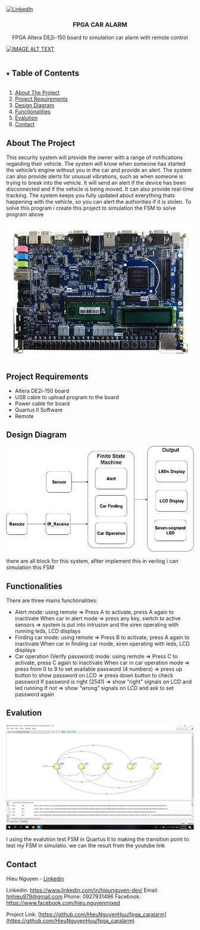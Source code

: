 
[![LinkedIn][linkedin-shield]][linkedin-url]

<p align="center">
  <h3 align="center">FPGA CAR ALARM</h3>
  <p align="center">
    FPGA Altera DE2i-150 board to simulation car alarm with remote control
  </p>
</p>

[![IMAGE ALT TEXT](http://img.youtube.com/vi/CYgWz0DFw2g/0.jpg)](http://www.youtube.com/watch?v=CYgWz0DFw2g)

<details open="open">
  <summary><h2 style="display: inline-block">Table of Contents</h2></summary>
  <ol>
    <li><a href="#About The Project">About The Project</a></li>
    <li><a href="#Project Requirements">Project Requirements</a></li>
    <li><a href="#Design Diagram">Design Diagram</a></li>
    <li><a href="#Functionalities">Functionalities</a></li>
    <li><a href="#Evalution">Evalution</a></li>
	<li><a href="#Contact">Contact</a></li>
  </ol>
</details>


## About The Project
This security system will provide the owner with a range of notifications regarding their vehicle. The system will know when someone has started the vehicle’s engine without you in the car and provide an alert. The system can also provide alerts for unusual vibrations, such as when someone is trying to break into the vehicle. It will send an alert if the device has been disconnected and if the vehicle is being moved. It can also provide real-time tracking. The system keeps you fully updated about everything thats happening with the vehicle, so you can alert the authorities if it is stolen. To solve this program i create this project to simulation the FSM to solve program above

![pp](/images/de2.jpg)


## Project Requirements

* Altera DE2i-150 board
* USB cable to upload program to the board 
* Power cable for board 
* Quartus II Software 
* Remote 


## Design Diagram

![dd](/images/dd.png)

there are all block for this system,  aflter implement this in verilog i can simulation this FSM

## Functionalities

There are three mains functionalities: 
* Alert mode: 
using remote => Press A to activate, press A again to inactivate 
When car in alert mode => press any key, switch to active sensors => system is put into intrusion and the siren operating with running leds, LCD displays 
* Finding car mode: 
using remote => Press B to activate, press A again to inactivate 
When car in finding car mode, siren operating with leds, LCD displays 
* Car operation (Verify password) mode:
using remote => Press C to activate, press C again to inactivate 
When car in car operation mode => press from 0 to 9 to set available password (4 numbers) => press up button to show password on LCD => press down button to check password 
If password is right (2541) => show “right” signals on LCD and led running 
If not => show “wrong” signals on LCD and ask to set password again

## Evalution

![ev](/images/ev.png)

I using the evalution test FSM in Quartus II to making the transition point to test my FSM in simulatio. we can the result from the youtube link

## Contact

Hieu Nguyen - [Linkedin](https://www.linkedin.com/in/hieunguyen-dev/)

Linkedin: https://www.linkedin.com/in/hieunguyen-dev/
Email: hnhieu979@gmail.com
Phone: 0927931496
Facebook: https://www.facebook.com/hieu.nguyenmixed

Project Link: [https://github.com/HieuNguyenHuu/fpga_caralarm](https://github.com/HieuNguyenHuu/fpga_caralarm)


[linkedin-shield]: https://img.shields.io/badge/-LinkedIn-black.svg?style=for-the-badge&logo=linkedin&colorB=555
[linkedin-url]: https://www.linkedin.com/in/hieunguyen-dev/


